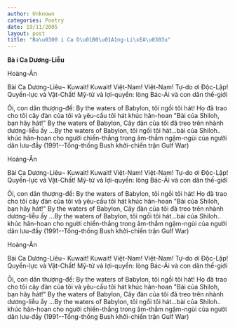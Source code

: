 ```yaml
---
author: Unknown
categories: Poetry
date: 19/11/2005
layout: post
title: "Ba\u0300 i Ca D\u01B0\u01A1ng-Li\xEA\u0303u"
---
```


**Bà i Ca Dương-Liễu**

Hoàng-Ân

Bài Ca Dương-Liêu¬
    Kuwait! Kuwait! Việt-Nam! Việt-Nam!
    Tự-do ơi Độc-Lập!  Quyền-lực và Vật-Chất!
    Mỹ-từ và lợi-quyền: lòng Bác-Ái và con dân thế-giới

Ôi, con dân thượng-đế:
By the waters of Babylon,
     tôi ngồi tôi hát!
Họ đã trao cho tôi cây đàn của tôi
     và yêu-cầu tôi hát khúc hân-hoan
     "Bài của Shiloh, bạn hãy hát!"
By the waters of Babylon,
     Cây đàn của tôi đã treo trên nhành
     dương-liễu ấy
     ...By the waters of Babylon,
     tôi ngồi tôi hát...bài của Shiloh..
     khúc hân-hoan cho người chiến-thắng
     trong âm-thầm ngậm-ngùi của
     người dân lưu-đầy
(1991--Tổng-thống Bush khởi-chiến trận Gulf War)

Hoàng-Ân

Bài Ca Dương-Liêu¬
    Kuwait! Kuwait! Việt-Nam! Việt-Nam!
    Tự-do ơi Độc-Lập!  Quyền-lực và Vật-Chất!
    Mỹ-từ và lợi-quyền: lòng Bác-Ái và con dân thế-giới

Ôi, con dân thượng-đế:
By the waters of Babylon,
     tôi ngồi tôi hát!
Họ đã trao cho tôi cây đàn của tôi
     và yêu-cầu tôi hát khúc hân-hoan
     "Bài của Shiloh, bạn hãy hát!"
By the waters of Babylon,
     Cây đàn của tôi đã treo trên nhành
     dương-liễu ấy
     ...By the waters of Babylon,
     tôi ngồi tôi hát...bài của Shiloh..
     khúc hân-hoan cho người chiến-thắng
     trong âm-thầm ngậm-ngùi của
     người dân lưu-đầy
(1991--Tổng-thống Bush khởi-chiến trận Gulf War)

Hoàng-Ân

Bài Ca Dương-Liêu¬
    Kuwait! Kuwait! Việt-Nam! Việt-Nam!
    Tự-do ơi Độc-Lập!  Quyền-lực và Vật-Chất!
    Mỹ-từ và lợi-quyền: lòng Bác-Ái và con dân thế-giới

Ôi, con dân thượng-đế:
By the waters of Babylon,
     tôi ngồi tôi hát!
Họ đã trao cho tôi cây đàn của tôi
     và yêu-cầu tôi hát khúc hân-hoan
     "Bài của Shiloh, bạn hãy hát!"
By the waters of Babylon,
     Cây đàn của tôi đã treo trên nhành
     dương-liễu ấy
     ...By the waters of Babylon,
     tôi ngồi tôi hát...bài của Shiloh..
     khúc hân-hoan cho người chiến-thắng
     trong âm-thầm ngậm-ngùi của
     người dân lưu-đầy
(1991--Tổng-thống Bush khởi-chiến trận Gulf War)
